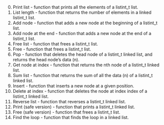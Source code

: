 0. Print list - function that prints all the elements of a listint_t list.
1. List length - function that returns the number of elements in a linked listint_t list.
2. Add node - function that adds a new node at the beginning of a listint_t list.
3. Add node at the end - function that adds a new node at the end of a listint_t list.
4. Free list - function that frees a listint_t list.
5. Free - function that frees a listint_t list.
6. Pop - function that deletes the head node of a listint_t linked list, and returns the head node’s data (n).
7. Get node at index - function that returns the nth node of a listint_t linked list.
8. Sum list - function that returns the sum of all the data (n) of a listint_t linked list.
9. Insert - function that inserts a new node at a given position.
10. Delete at index - function that deletes the node at index index of a listint_t linked list.
11. Reverse list - function that reverses a listint_t linked list.
12. Print (safe version) - function that prints a listint_t linked list.
13. Free (safe version) - function that frees a listint_t list.
14. Find the loop - function that finds the loop in a linked list.
